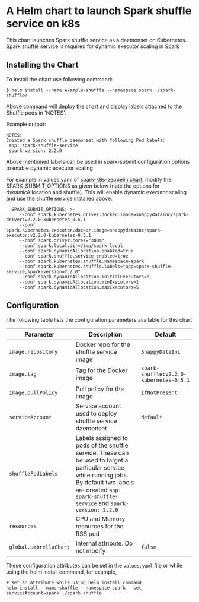 # A Helm chart to launch Spark shuffle service on k8s

This chart launches Spark shuffle service as a daemonset on Kubernetes. Spark shuffle service is 
 required for dynamic executor scaling in Spark


## Installing the Chart

To install the chart use following command:

  ```
  $ helm install --name example-shuffle --namespace spark ./spark-shuffle/
  ```

Above command will deploy the chart and display labels attached to the Shuffle pods in 'NOTES'.

Example output:

  ```
  NOTES:
  Created a Spark shuffle daemonset with following Pod labels:
   app: spark-shuffle-service
   spark-version: 2.2.0

  ```
Above mentioned labels can be used in spark-submit configuration options to enable dynamic executor scaling
  
For example in values.yaml of [spark-k8s-zeppelin chart](https://github.com/SnappyDataInc/spark-on-k8s/tree/master/charts/zeppelin-with-spark), modify the SPARK_SUBMIT_OPTIONS
 as given below (note the options for dynamicAllocation and shuffle). This will enable dynamic executor scaling and use the 
 shuffle service installed above.

```
  SPARK_SUBMIT_OPTIONS: >-
     --conf spark.kubernetes.driver.docker.image=snappydatainc/spark-driver:v2.2.0-kubernetes-0.5.1
     --conf spark.kubernetes.executor.docker.image=snappydatainc/spark-executor:v2.2.0-kubernetes-0.5.1
     --conf spark.driver.cores="300m"
     --conf spark.local.dir=/tmp/spark-local
     --conf spark.dynamicAllocation.enabled=true
     --conf spark.shuffle.service.enabled=true
     --conf spark.kubernetes.shuffle.namespace=spark
     --conf spark.kubernetes.shuffle.labels="app=spark-shuffle-service,spark-version=2.2.0"
     --conf spark.dynamicAllocation.initialExecutors=0
     --conf spark.dynamicAllocation.minExecutors=1
     --conf spark.dynamicAllocation.maxExecutors=5
```

## Configuration
The following table lists the configuration parameters available for this chart

| Parameter               | Description                        | Default                                                    |
| ----------------------- | ---------------------------------- | ---------------------------------------------------------- |
| `image.repository`      |  Docker repo for the shuffle service image         |     `SnappyDataInc`                        |
| `image.tag`             |  Tag for the Docker image          |     `spark-shuffle:v2.2.0-kubernetes-0.5.1`        | 
| `image.pullPolicy`      |  Pull policy for the image         |     `IfNotPresent`                                 |
| `serviceAccount`        |  Service account used to deploy shuffle service daemonset |     `default`               |
| `shufflePodLabels` | Labels assigned to pods of the shuffle service. These can be used to target a particular service while running jobs. By default two labels are created `app: spark-shuffle-service` and `spark-version: 2.2.0`| |
| `resources`           | CPU and Memory resources for the RSS pod  | |
| `global.umbrellaChart` | Internal attribute. Do not modify | `false` | 

These configuration attributes can be set in the `values.yaml` file or while using the helm install command, for example, 

```
# set an attribute while using helm install command
helm install --name shuffle --namespace spark --set serviceAccount=spark ./spark-shuffle
```
  